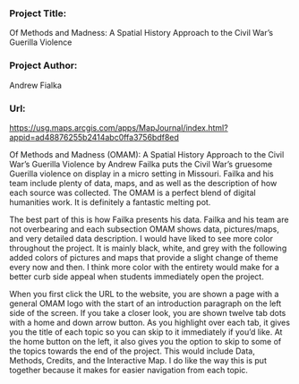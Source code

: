 ### Project Title:
Of Methods and Madness: A Spatial History Approach to the Civil War’s Guerilla Violence

### Project Author: 
Andrew Fialka

### Url: 
https://usg.maps.arcgis.com/apps/MapJournal/index.html?appid=ad48876255b2414abc0ffa3756bdf8ed

Of Methods and Madness (OMAM): A Spatial History Approach to the Civil War’s Guerilla Violence by Andrew Failka puts the Civil War’s gruesome Guerilla violence on display in a micro setting in Missouri. Failka and his team include plenty of data, maps, and as well as the description of how each source was collected. The OMAM is a perfect blend of digital humanities work. It is definitely a fantastic melting pot.

The best part of this is how Failka presents his data. Failka and his team are not overbearing and each subsection OMAM shows data, pictures/maps, and very detailed data description. I would have liked to see more color throughout the project. It is mainly black, white, and grey with the following added colors of pictures and maps that provide a slight change of theme every now and then. I think more color with the entirety would make for a better curb side appeal when students immediately open the project.

When you first click the URL to the website, you are shown a page with a general OMAM logo with the start of an introduction paragraph on the left side of the screen. If you take a closer look, you are shown twelve tab dots with a home and down arrow button. As you highlight over each tab, it gives you the title of each topic so you can skip to it immediately if you’d like. At the home button on the left, it also gives you the option to skip to some of the topics towards the end of the project. This would include Data, Methods, Credits, and the Interactive Map. I do like the way this is put together because it makes for easier navigation from each topic. 
